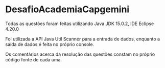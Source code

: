# DesafioAcademiaCapgemini

Todas as questões foram feitas utilizando Java JDK 15.0.2, IDE Eclipse 4.20.0

Foi utilizada a API Java Util Scanner para a entrada de dados, enquanto a saída de dados é feita no próprio console.

Os comentários acerca da resolução das questões constam no próprio código fonte de cada uma.

